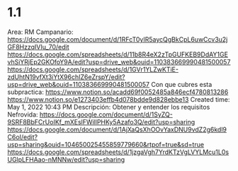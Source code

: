 # 1.1

Area: RM
Campanario: https://docs.google.com/document/d/1RFcT0yIR5aycQgBkCpL6uwCcv3u2jGF8HzzqIVIu_70/edit
https://docs.google.com/spreadsheets/d/11b8R4eX2zTpGUFKEB9DdAY1GEvhSiYRjEp2GKOfoY9A/edit?usp=drive_web&ouid=110383669990481500057
https://docs.google.com/spreadsheets/d/1GVr1YLZwKTiE-zdUhtN19vfXt3iYtX96chIZ6eZrspY/edit?usp=drive_web&ouid=110383669990481500057
Con que cubres esta subpractica: https://www.notion.so/acadd69f0052485a846ecf4780813286 
https://www.notion.so/e1273403effb4d078bdde9d828ebbe13 
Created time: May 1, 2022 10:43 PM
Descripción: Obtener y entender los requisitos
Nefrovida: https://docs.google.com/document/d/1SyZQ-9SRF8BbFCrUoIKf_mXEslFWillPHKy5Azafo3Q/edit?usp=sharing
https://docs.google.com/document/d/1AjXaQsXhOOvYaxDNU9vdZ2g6kdl9C6oI/edit?usp=sharing&ouid=104650025455859779660&rtpof=true&sd=true
https://docs.google.com/spreadsheets/d/1jzgaVgh7YrdKTzVgLVYLMcu1L0sUGlpLFHAao-nMNNw/edit?usp=sharing